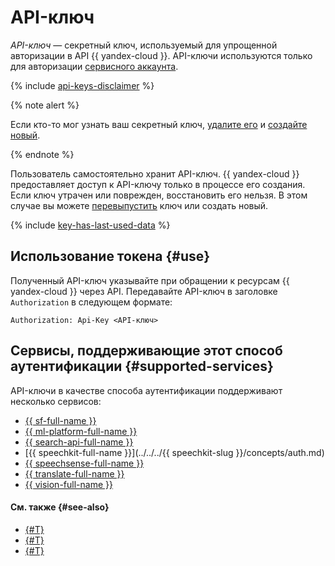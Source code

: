 # API-ключ


_API-ключ_ — секретный ключ, используемый для упрощенной авторизации в API {{ yandex-cloud }}. API-ключи используются только для авторизации [сервисного аккаунта](../users/service-accounts.md).

{% include [api-keys-disclaimer](../../../_includes/iam/api-keys-disclaimer.md) %}

{% note alert %}

Если кто-то мог узнать ваш секретный ключ, [удалите его](../../operations/api-key/delete.md) и [создайте новый](../../operations/api-key/create.md).

{% endnote %}

Пользователь самостоятельно хранит API-ключ. {{ yandex-cloud }} предоставляет доступ к API-ключу только в процессе его создания. Если ключ утрачен или поврежден, восстановить его нельзя. В этом случае вы можете [перевыпустить](../../operations/compromised-credentials.md#api-key-reissue) ключ или создать новый.

{% include [key-has-last-used-data](../../../_includes/iam/key-has-last-used-data.md) %}

## Использование токена {#use}

Полученный API-ключ указывайте при обращении к ресурсам {{ yandex-cloud }} через API. Передавайте API-ключ в заголовке `Authorization` в следующем формате:

```
Authorization: Api-Key <API-ключ>
```


## Сервисы, поддерживающие этот способ аутентификации {#supported-services}

API-ключи в качестве способа аутентификации поддерживают несколько сервисов:

* [{{ sf-full-name }}](../../../functions/operations/function/auth.md)
* [{{ ml-platform-full-name }}](../../../datasphere/api-ref/authentication.md)
* [{{ search-api-full-name }}](../../../search-api/operations/auth.md)
* [{{ speechkit-full-name }}](../../../{{ speechkit-slug }}/concepts/auth.md)
* [{{ speechsense-full-name }}](../../../speechsense/api-ref/authentication.md)
* [{{ translate-full-name }}](../../../translate/api-ref/authentication.md)
* [{{ vision-full-name }}](../../../vision/api-ref/authentication.md)


#### См. также {#see-also}

* [{#T}](../../operations/api-key/create.md)
* [{#T}](iam-token.md)
* [{#T}](./index.md)